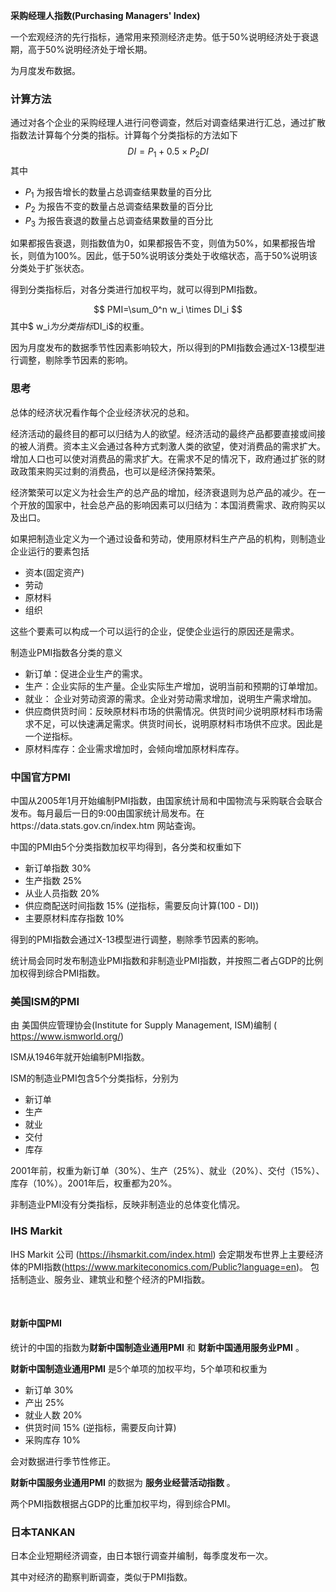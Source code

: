 **采购经理人指数(Purchasing Managers' Index)**

一个宏观经济的先行指标，通常用来预测经济走势。低于50%说明经济处于衰退期，高于50%说明经济处于增长期。

为月度发布数据。

### 计算方法

通过对各个企业的采购经理人进行问卷调查，然后对调查结果进行汇总，通过扩散指数法计算每个分类的指标。计算每个分类指标的方法如下
$$
DI = P_1 + 0.5 \times P_2DI
$$
其中

- $P_1$ 为报告增长的数量占总调查结果数量的百分比
- $P_2$ 为报告不变的数量占总调查结果数量的百分比
- $P_3$ 为报告衰退的数量占总调查结果数量的百分比



如果都报告衰退，则指数值为0，如果都报告不变，则值为50%，如果都报告增长，则值为100%。因此，低于50%说明该分类处于收缩状态，高于50%说明该分类处于扩张状态。

得到分类指标后，对各分类进行加权平均，就可以得到PMI指数。


$$
PMI=\sum_0^n w_i \times DI_i
$$
其中$ w_i$为分类指标$DI_i$的权重。



因为月度发布的数据季节性因素影响较大，所以得到的PMI指数会通过X-13模型进行调整，剔除季节因素的影响。

### 思考

总体的经济状况看作每个企业经济状况的总和。

经济活动的最终目的都可以归结为人的欲望。经济活动的最终产品都要直接或间接的被人消费。资本主义会通过各种方式刺激人类的欲望，使对消费品的需求扩大。增加人口也可以使对消费品的需求扩大。在需求不足的情况下，政府通过扩张的财政政策来购买过剩的消费品，也可以是经济保持繁荣。

经济繁荣可以定义为社会生产的总产品的增加，经济衰退则为总产品的减少。在一个开放的国家中，社会总产品的影响因素可以归结为：本国消费需求、政府购买以及出口。

如果把制造业定义为一个通过设备和劳动，使用原材料生产产品的机构，则制造业企业运行的要素包括

- 资本(固定资产)
- 劳动
- 原材料
- 组织

这些个要素可以构成一个可以运行的企业，促使企业运行的原因还是需求。

制造业PMI指数各分类的意义

- 新订单：促进企业生产的需求。
- 生产：企业实际的生产量。企业实际生产增加，说明当前和预期的订单增加。
- 就业： 企业对劳动资源的需求。企业对劳动需求增加，说明生产需求增加。
- 供应商供货时间：反映原材料市场的供需情况。供货时间少说明原材料市场需求不足，可以快速满足需求。供货时间长，说明原材料市场供不应求。因此是一个逆指标。
- 原材料库存：企业需求增加时，会倾向增加原材料库存。



### 中国官方PMI

中国从2005年1月开始编制PMI指数，由国家统计局和中国物流与采购联合会联合发布。每月最后一日的9:00由国家统计局发布。在https://data.stats.gov.cn/index.htm 网站查询。

中国的PMI由5个分类指数加权平均得到，各分类和权重如下

- 新订单指数    30%
- 生产指数    25%
- 从业人员指数    20%
- 供应商配送时间指数    15% (逆指标，需要反向计算(100 - DI))
- 主要原材料库存指数    10%

得到的PMI指数会通过X-13模型进行调整，剔除季节因素的影响。

统计局会同时发布制造业PMI指数和非制造业PMI指数，并按照二者占GDP的比例加权得到综合PMI指数。

### 美国ISM的PMI

由 美国供应管理协会(Institute for Supply Management, ISM)编制 ([ ](http://www.ism.ws/)https://www.ismworld.org/)

ISM从1946年就开始编制PMI指数。

ISM的制造业PMI包含5个分类指标，分别为

- 新订单
- 生产
- 就业
- 交付
- 库存

2001年前，权重为新订单（30%）、生产（25%）、就业（20%）、交付（15%）、库存（10%）。2001年后，权重都为20%。

非制造业PMI没有分类指标，反映非制造业的总体变化情况。



### IHS Markit

IHS Markit 公司 (https://ihsmarkit.com/index.html) 会定期发布世界上主要经济体的PMI指数(https://www.markiteconomics.com/Public?language=en)。 包括制造业、服务业、建筑业和整个经济的PMI指数。

‌

#### 财新中国PMI

统计的中国的指数为**财新中国制造业通用PMI** 和 **财新中国通用服务业PMI** 。

**财新中国制造业通用PMI** 是5个单项的加权平均，5个单项和权重为

- 新订单  30%
- 产出  25%
- 就业人数 20%
- 供货时间  15%   (逆指标，需要反向计算)
- 采购库存 10%

会对数据进行季节性修正。

**财新中国服务业通用PMI**  的数据为 **服务业经营活动指数** 。

 两个PMI指数根据占GDP的比重加权平均，得到综合PMI。



### 日本TANKAN

 日本企业短期经济调查，由日本银行调查并编制，每季度发布一次。

 其中对经济的勘察判断调查，类似于PMI指数。
